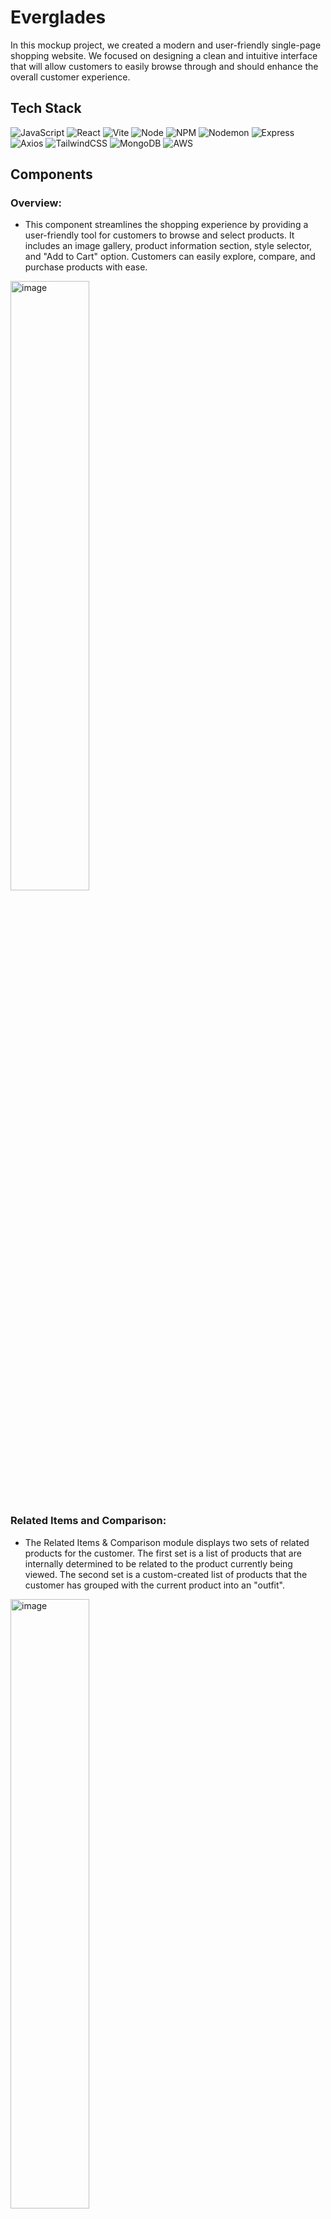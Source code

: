 # Everglades

In this mockup project, we created a modern and user-friendly single-page shopping website. We focused on designing a clean and intuitive interface that will allow customers to easily browse through and should enhance the overall customer experience.

## Tech Stack

![JavaScript](https://img.shields.io/badge/JavaScript-F7DF1E?style=for-the-badge&logo=javascript&logoColor=black)
![React](https://img.shields.io/badge/-React-61DAFB?logo=react&logoColor=white&style=for-the-badge)
![Vite](https://img.shields.io/badge/vite-%23646CFF.svg?style=for-the-badge&logo=vite&logoColor=white)
![Node](https://img.shields.io/badge/-Node-9ACD32?logo=node.js&logoColor=white&style=for-the-badge)
![NPM](https://img.shields.io/badge/NPM-%23CB3837.svg?style=for-the-badge&logo=npm&logoColor=white)
![Nodemon](https://img.shields.io/badge/NODEMON-%23323330.svg?style=for-the-badge&logo=nodemon&logoColor=%BBDEAD)
![Express](https://img.shields.io/badge/-Express-DCDCDC?logo=express&logoColor=black&style=for-the-badge)
![Axios](https://img.shields.io/badge/-Axios-671ddf?logo=axios&logoColor=black&style=for-the-badge)
![TailwindCSS](https://img.shields.io/badge/tailwindcss-%2338B2AC.svg?style=for-the-badge&logo=tailwind-css&logoColor=white)
![MongoDB](https://img.shields.io/badge/MongoDB-%234ea94b.svg?style=for-the-badge&logo=mongodb&logoColor=white)
![AWS](https://img.shields.io/badge/AWS-%23FF9900.svg?style=for-the-badge&logo=amazon-aws&logoColor=white)

## Components

### Overview:
- This component streamlines the shopping experience by providing a user-friendly tool for customers to browse and select products. It includes an image gallery, product information section, style selector, and "Add to Cart" option. Customers can easily explore, compare, and purchase products with ease.

<img src="https://i.imgur.com/PdMy3C1.png" alt="image" style="width: 50%;">

### Related Items and Comparison:
- The Related Items & Comparison module displays two sets of related products for the customer. The first set is a list of products that are internally determined to be related to the product currently being viewed. The second set is a custom-created list of products that the customer has grouped with the current product into an "outfit".

<img src="https://i.imgur.com/nhvCtsk.png" alt="image" style="width: 50%;">

### Questions and Answers:
- The Questions & Answers module enhances the customer experience by allowing them to view, search, ask, and answer questions related to the product they have selected.

<img src="https://i.imgur.com/iCIvSTy.png" alt="image" style="width: 50%;">

### Ratings and Reviews:
- The Ratings & Reviews module allows customers to view and submit reviews for the product they have selected. This component includes the ability to write new reviews, view reviews in a list, sort reviews, see rating and product breakdowns. All reviews are saved per product, and styles or variations of the product are not accounted for within the module.

<img src="https://i.imgur.com/1HTRF5m.png" alt="image" style="width: 50%;">

## Installation & Use
1. Clone repo.
```
git clone https://github.com/Team-Everglades/project-atelier.git
```
2. Install node and dependancies.
```
npm install
```
3. Run server and react server.
```
npm run dev
```
4. Setup .env and config files.

5. Lastly, enjoy browsing!

## Contributors

<a href="https://github.com/Team-Everglades/project-atelier/graphs/contributors">
  <img src="https://contrib.rocks/image?repo=Team-Everglades/project-atelier" />
</a>
